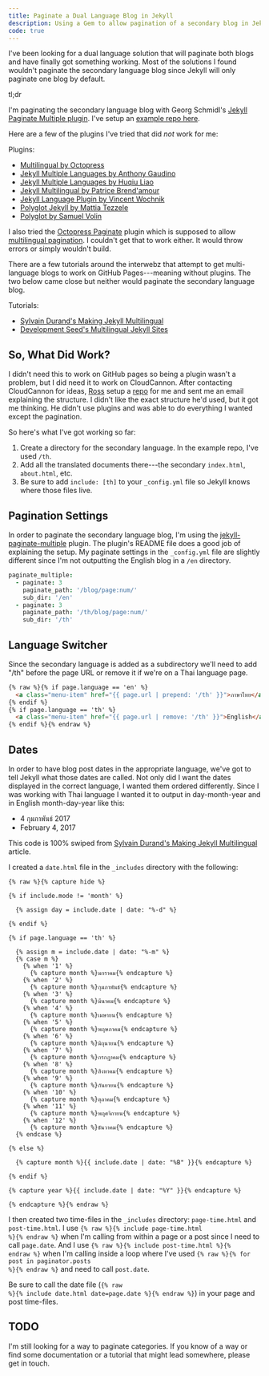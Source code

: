 ```yaml
---
title: Paginate a Dual Language Blog in Jekyll
description: Using a Gem to allow pagination of a secondary blog in Jekyll.
code: true
---
```


I've been looking for a dual language solution that will paginate both blogs and have finally got something working. Most of the solutions I found wouldn't paginate the secondary language blog since Jekyll will only paginate one blog by default.

<div class="call-out">
  <p>tl;dr</p>
  <p>I'm paginating the secondary language blog with Georg Schmidl's <a href="https://github.com/scandio/jekyll-paginate-multiple">Jekyll Paginate Multiple plugin</a>. I've setup an <a href="https://github.com/bradonomics/jekyll-dual-language">example repo here</a>.</p>
</div>

Here are a few of the plugins I've tried that did *not* work for me:

Plugins:

 - [Multilingual by Octopress](https://github.com/octopress/multilingual)
 - [Jekyll Multiple Languages by Anthony Gaudino](https://github.com/Anthony-Gaudino/jekyll-multiple-languages-plugin)
 - [Jekyll Multiple Languages by Huqiu Liao](https://github.com/liaohuqiu/jekyll-multiple-languages)
 - [Jekyll Multilingual by Patrice Brend'amour](https://github.com/drallgood/jekyll-multilingual)
 - [Jekyll Language Plugin by Vincent Wochnik](https://github.com/vwochnik/jekyll-language-plugin)
 - [Polyglot Jekyll by Mattia Tezzele](https://github.com/mrzool/polyglot-jekyll)
 - [Polyglot by Samuel Volin](http://polyglot.untra.io/)

I also tried the [Octopress Paginate](https://github.com/octopress/paginate) plugin which is supposed to allow [multilingual pagination](https://github.com/octopress/paginate#multilingual-pagination). I couldn't get that to work either. It would throw errors or simply wouldn't build.

There are a few tutorials around the interwebz that attempt to get multi-language blogs to work on GitHub Pages---meaning without plugins. The two below came close but neither would paginate the secondary language blog.

Tutorials:

 - [Sylvain Durand's Making Jekyll Multilingual](https://www.sylvaindurand.org/making-jekyll-multilingual/)
 - [Development Seed's Multilingual Jekyll Sites](https://www.developmentseed.org/blog/multilingual-jekyll-sites/)

## So, What Did Work?

I didn't need this to work on GitHub pages so being a plugin wasn't a problem, but I did need it to work on CloudCannon. After contacting CloudCannon for ideas, [Ross](https://mobile.twitter.com/rphillips_nz) setup a [repo](https://github.com/rphillips-nz/jekyll-dual-language) for me and sent me an email explaining the structure. I didn't like the exact structure he'd used, but it got me thinking. He didn't use plugins and was able to do everything I wanted except the pagination.

So here's what I've got working so far:

 1. Create a directory for the secondary language. In the example repo, I've used `/th`.
 2. Add all the translated documents there---the secondary `index.html`, `about.html`, etc.
 3. Be sure to add `include: [th]` to your `_config.yml` file so Jekyll knows where those files live.

## Pagination Settings

In order to paginate the secondary language blog, I'm using the [jekyll-paginate-multiple](https://github.com/scandio/jekyll-paginate-multiple) plugin. The plugin's README file does a good job of explaining the setup. My paginate settings in the `_config.yml` file are slightly different since I'm not outputting the English blog in a `/en` directory.

```coffeescript
paginate_multiple:
  - paginate: 3
    paginate_path: '/blog/page:num/'
    sub_dir: '/en'
  - paginate: 3
    paginate_path: '/th/blog/page:num/'
    sub_dir: '/th'
```

## Language Switcher

Since the secondary language is added as a subdirectory we'll need to add "/th" before the page URL or remove it if we're on a Thai language page.

```html
{% raw %}{% if page.language == 'en' %}
  <a class="menu-item" href="{{ page.url | prepend: '/th' }}">ภาษาไทย</a>
{% endif %}
{% if page.language == 'th' %}
  <a class="menu-item" href="{{ page.url | remove: '/th' }}">English</a>
{% endif %}{% endraw %}
```

## Dates

In order to have blog post dates in the appropriate language, we've got to tell Jekyll what those dates are called. Not only did I want the dates displayed in the correct language, I wanted them ordered differently. Since I was working with Thai language I wanted it to output in day-month-year and in English month-day-year like this:

 - 4 กุมภาพันธ์ 2017
 - February 4, 2017

This code is 100% swiped from [Sylvain Durand's Making Jekyll Multilingual](https://www.sylvaindurand.org/making-jekyll-multilingual/) article.

I created a `date.html` file in the `_includes` directory with the following:

```liquid
{% raw %}{% capture hide %}

{% if include.mode != 'month' %}

  {% assign day = include.date | date: "%-d" %}

{% endif %}

{% if page.language == 'th' %}

  {% assign m = include.date | date: "%-m" %}
  {% case m %}
    {% when '1' %}
      {% capture month %}มกราคม{% endcapture %}
    {% when '2' %}
      {% capture month %}กุมภาพันธ์{% endcapture %}
    {% when '3' %}
      {% capture month %}มีนาคม{% endcapture %}
    {% when '4' %}
      {% capture month %}เมษายน{% endcapture %}
    {% when '5' %}
      {% capture month %}พฤษภาคม{% endcapture %}
    {% when '6' %}
      {% capture month %}มิถุนายน{% endcapture %}
    {% when '7' %}
      {% capture month %}กรกฎาคม{% endcapture %}
    {% when '8' %}
      {% capture month %}สิงหาคม{% endcapture %}
    {% when '9' %}
      {% capture month %}กันยายน{% endcapture %}
    {% when '10' %}
      {% capture month %}ตุลาคม{% endcapture %}
    {% when '11' %}
      {% capture month %}พฤศจิกายน{% endcapture %}
    {% when '12' %}
      {% capture month %}ธันวาคม{% endcapture %}
  {% endcase %}

{% else %}

  {% capture month %}{{ include.date | date: "%B" }}{% endcapture %}

{% endif %}

{% capture year %}{{ include.date | date: "%Y" }}{% endcapture %}

{% endcapture %}{% endraw %}
```

I then created two time-files in the `_includes` directory: `page-time.html` and `post-time.html`. I use <code class="highlighter-rouge">{% raw %}{% include page-time.html %}{% endraw %}</code> when I'm calling from within a page or a post since I need to call `page.date`. And I use <code class="highlighter-rouge">{% raw %}{% include post-time.html %}{% endraw %}</code> when I'm calling inside a loop where I've used <code class="highlighter-rouge">{% raw %}{% for post in paginator.posts %}{% endraw %}</code> and need to call `post.date`.

Be sure to call the date file (<code class="highlighter-rouge">{% raw %}{% include date.html date=page.date %}{% endraw %}</code>) in your page and post time-files.

## TODO

I'm still looking for a way to paginate categories. If you know of a way or find some documentation or a tutorial that might lead somewhere, please get in touch.
